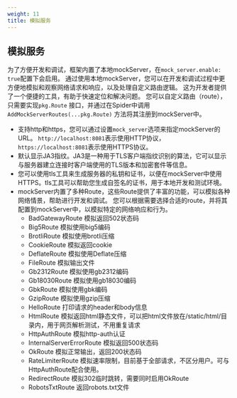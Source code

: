 ```yaml
---
weight: 11
title: 模拟服务
---
```


## 模拟服务

为了方便开发和调试，框架内置了本地mockServer，在`mock_server.enable: true`配置下会启用。
通过使用本地mockServer，您可以在开发和调试过程中更方便地模拟和观察网络请求和响应，以及处理自定义路由逻辑。
这为开发者提供了一个便捷的工具，有助于快速定位和解决问题。
您可以自定义路由（route），只需要实现`pkg.Route` 接口，并通过在Spider中调用`AddMockServerRoutes(...pkg.Route)`
方法将其注册到mockServer中。

* 支持http和https，您可以通过设置`mock_server`选项来指定mockServer的URL。
  `http://localhost:8081`表示使用HTTP协议，`https://localhost:8081`表示使用HTTPS协议。
* 默认显示JA3指纹。JA3是一种用于TLS客户端指纹识别的算法，它可以显示与服务器建立连接时客户端使用的TLS版本和加密套件等信息。
* 您可以使用tls工具来生成服务器的私钥和证书，以便在mockServer中使用HTTPS。tls工具可以帮助您生成自签名的证书，用于本地开发和测试环境。
* mockServer内置了多种Route，这些Route提供了丰富的功能，可以模拟各种网络情景，帮助进行开发和调试。
  您可以根据需要选择合适的route，并将其配置到mockServer中，以模拟特定的网络响应和行为。
    * BadGatewayRoute 模拟返回502状态码
    * Big5Route 模拟使用big5编码
    * BrotliRoute 模拟使用brotli压缩
    * CookieRoute 模拟返回cookie
    * DeflateRoute 模拟使用Deflate压缩
    * FileRoute 模拟输出文件
    * Gb2312Route 模拟使用gb2312编码
    * Gb18030Route 模拟使用gb18030编码
    * GbkRoute 模拟使用gbk编码
    * GzipRoute 模拟使用gzip压缩
    * HelloRoute 打印请求的header和body信息
    * HtmlRoute 模拟返回html静态文件，可以把html文件放在/static/html/目录内，用于网页解析测试，不用重复请求
    * HttpAuthRoute 模拟http-auth认证
    * InternalServerErrorRoute 模拟返回500状态码
    * OkRoute 模拟正常输出，返回200状态码
    * RateLimiterRoute 模拟速率限制，目前基于全部请求，不区分用户。可与HttpAuthRoute配合使用。
    * RedirectRoute 模拟302临时跳转，需要同时启用OkRoute
    * RobotsTxtRoute 返回robots.txt文件